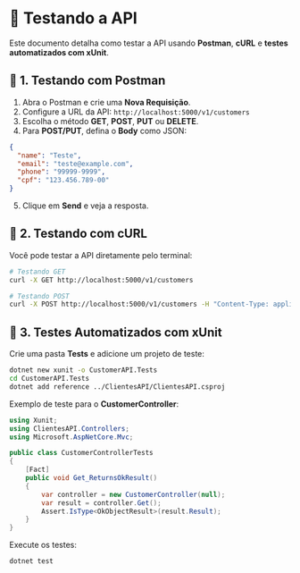 # 🧪 Testando a API

Este documento detalha como testar a API usando **Postman**, **cURL** e **testes automatizados com xUnit**.

## 📌 1. Testando com Postman

1. Abra o Postman e crie uma **Nova Requisição**.
2. Configure a URL da API: `http://localhost:5000/v1/customers`
3. Escolha o método **GET**, **POST**, **PUT** ou **DELETE**.
4. Para **POST/PUT**, defina o **Body** como JSON:
```json
{
  "name": "Teste",
  "email": "teste@example.com",
  "phone": "99999-9999",
  "cpf": "123.456.789-00"
}
```
5. Clique em **Send** e veja a resposta.

## 📌 2. Testando com cURL
Você pode testar a API diretamente pelo terminal:

```sh
# Testando GET
curl -X GET http://localhost:5000/v1/customers

# Testando POST
curl -X POST http://localhost:5000/v1/customers -H "Content-Type: application/json" -d '{"name":"João","email":"joao@example.com","phone":"9999-9999","cpf":"12345678900"}'
```

## 📌 3. Testes Automatizados com xUnit
Crie uma pasta **Tests** e adicione um projeto de teste:
```sh
dotnet new xunit -o CustomerAPI.Tests
cd CustomerAPI.Tests
dotnet add reference ../ClientesAPI/ClientesAPI.csproj
```

Exemplo de teste para o **CustomerController**:
```csharp
using Xunit;
using ClientesAPI.Controllers;
using Microsoft.AspNetCore.Mvc;

public class CustomerControllerTests
{
    [Fact]
    public void Get_ReturnsOkResult()
    {
        var controller = new CustomerController(null);
        var result = controller.Get();
        Assert.IsType<OkObjectResult>(result.Result);
    }
}
```
Execute os testes:
```sh
dotnet test
```